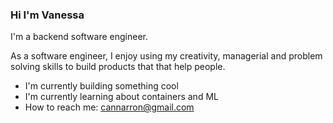 ### Hi I'm Vanessa

<!--



-->
I'm a backend software engineer.  

As a  software engineer,  I enjoy using my creativity, managerial and problem solving skills to build products that that help people.

- I'm currently building something cool
- I'm currently learning about containers and ML
- How to reach me: cannarron@gmail.com
